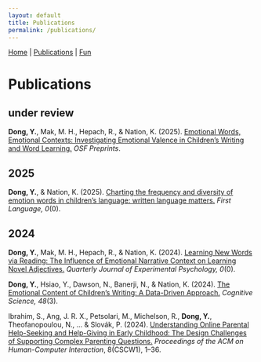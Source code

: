 ```yaml
---
layout: default
title: Publications
permalink: /publications/
---
```


[Home](/) | [Publications](/publications/) | [Fun](/fun/)


# Publications

## under review

**Dong, Y.**, Mak, M. H., Hepach, R., & Nation, K. (2025). [Emotional Words, Emotional Contexts: Investigating Emotional Valence in Children’s Writing and Word Learning.](https://osf.io/preprints/osf/jmq2y_v1) *OSF Preprints*.

## 2025

**Dong, Y.**, & Nation, K. (2025). [Charting the frequency and diversity of emotion words in children’s language: written language matters.](https://doi.org/10.1177/01427237251339788) *First Language, 0*(0).

## 2024

**Dong, Y.**, Mak, M. H., Hepach, R., & Nation, K. (2024). [Learning New Words via Reading: The Influence of Emotional Narrative Context on Learning Novel Adjectives.](https://journals.sagepub.com/doi/10.1177/17470218241308221) *Quarterly Journal of Experimental Psychology, 0*(0). 

**Dong, Y.**, Hsiao, Y., Dawson, N., Banerji, N., & Nation, K. (2024). [The Emotional Content of Children’s Writing: A Data-Driven Approach.](https://onlinelibrary.wiley.com/doi/10.1111/cogs.13423) *Cognitive Science, 48*(3). 

Ibrahim, S., Ang, J. R. X., Petsolari, M., Michelson, R., **Dong, Y.**, Theofanopoulou, N., ... & Slovák, P. (2024). [Understanding Online Parental Help-Seeking and Help-Giving in Early Childhood: The Design Challenges of Supporting Complex Parenting Questions.](https://kclpure.kcl.ac.uk/portal/en/publications/understanding-online-parental-help-seeking-and-help-giving-in-ear)  *Proceedings of the ACM on Human-Computer Interaction*, 8(CSCW1), 1–36.